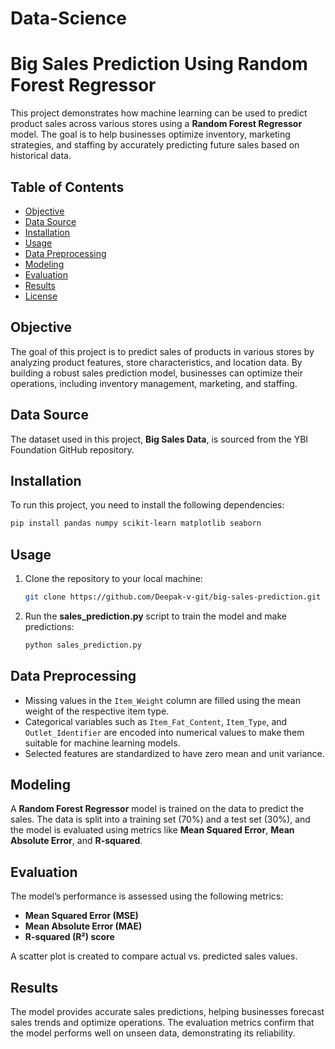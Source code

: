 # Data-Science

# **Big Sales Prediction Using Random Forest Regressor**

This project demonstrates how machine learning can be used to predict product sales across various stores using a **Random Forest Regressor** model. The goal is to help businesses optimize inventory, marketing strategies, and staffing by accurately predicting future sales based on historical data.

## **Table of Contents**
- [Objective](#objective)
- [Data Source](#data-source)
- [Installation](#installation)
- [Usage](#usage)
- [Data Preprocessing](#data-preprocessing)
- [Modeling](#modeling)
- [Evaluation](#evaluation)
- [Results](#results)
- [License](#license)

## **Objective**
The goal of this project is to predict sales of products in various stores by analyzing product features, store characteristics, and location data. By building a robust sales prediction model, businesses can optimize their operations, including inventory management, marketing, and staffing.

## **Data Source**
The dataset used in this project, **Big Sales Data**, is sourced from the YBI Foundation GitHub repository.

## **Installation**
To run this project, you need to install the following dependencies:

```bash
pip install pandas numpy scikit-learn matplotlib seaborn
```

## **Usage**
1. Clone the repository to your local machine:
   ```bash
   git clone https://github.com/Deepak-v-git/big-sales-prediction.git
   ```
2. Run the **sales_prediction.py** script to train the model and make predictions:
   ```bash
   python sales_prediction.py
   ```

## **Data Preprocessing**
- Missing values in the `Item_Weight` column are filled using the mean weight of the respective item type.
- Categorical variables such as `Item_Fat_Content`, `Item_Type`, and `Outlet_Identifier` are encoded into numerical values to make them suitable for machine learning models.
- Selected features are standardized to have zero mean and unit variance.

## **Modeling**
A **Random Forest Regressor** model is trained on the data to predict the sales. The data is split into a training set (70%) and a test set (30%), and the model is evaluated using metrics like **Mean Squared Error**, **Mean Absolute Error**, and **R-squared**.

## **Evaluation**
The model’s performance is assessed using the following metrics:
- **Mean Squared Error (MSE)**
- **Mean Absolute Error (MAE)**
- **R-squared (R²) score**

A scatter plot is created to compare actual vs. predicted sales values.

## **Results**
The model provides accurate sales predictions, helping businesses forecast sales trends and optimize operations. The evaluation metrics confirm that the model performs well on unseen data, demonstrating its reliability.
 
